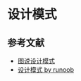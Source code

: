 # 设计模式

## 参考文献

- [图说设计模式](https://design-patterns.readthedocs.io/zh_CN/latest/index.html)
- [设计模式 by runoob](https://www.runoob.com/design-pattern/design-pattern-tutorial.html)
